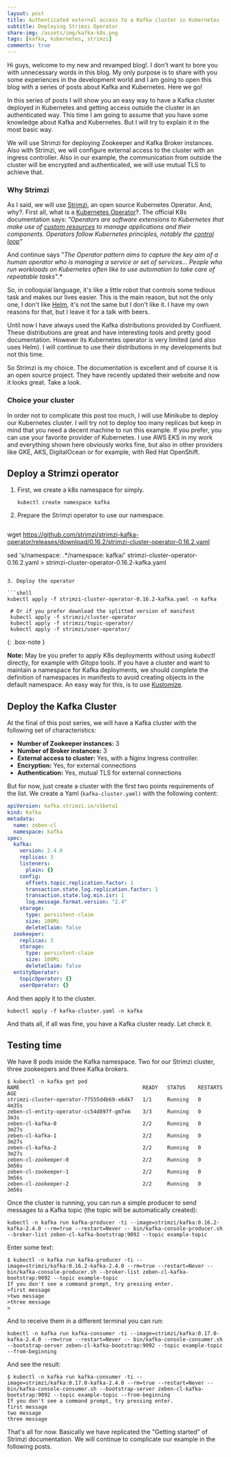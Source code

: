 ```yaml
---
layout: post
title: Authenticated external access to a Kafka cluster in Kubernetes (part 1)
subtitle: Deploying Strimzi Operator
share-img: /assets/img/kafka-k8s.png
tags: [kafka, kubernetes, strimzi]
comments: true
---
```


Hi guys, welcome to my new and revamped blog!. I don't want to bore you with unnecessary words in this blog. My only purpose is to share with you some experiences in the development world and I am going to open this blog with a series of posts about Kafka and Kubernetes. Here we go!


In this series of posts  I will show you an easy way to have a Kafka cluster deployed in Kubernetes and getting access outside the cluster in an authenticated way. This time I am going to assume that you have some knowledge about Kafka and Kubernetes. But I will try to explain it in the most basic way. 


We will use Strimzi for deploying Zookeeper and Kafka Broker instances. Also with Strimzi, we will configure external access to the cluster with an ingress controller. Also in our example, the communication from outside the cluster will be encrypted and authenticated, we will use mutual TLS to achieve that.


### Why Strimzi



As I said, we will use [Strimzi](https://strimzi.io/), an open source Kubernetes Operator. And, why?. First all, what is a [Kubernetes Operator](https://kubernetes.io/docs/concepts/extend-kubernetes/operator/)?. The official K8s documentation says: *"Operators are software extensions to Kubernetes that make use of [custom resources](https://kubernetes.io/docs/concepts/extend-kubernetes/api-extension/custom-resources/) to manage applications and their components. Operators follow Kubernetes principles, notably the [control loop](https://kubernetes.io/docs/concepts/#kubernetes-control-plane)"*



And continue says "*The Operator pattern aims to capture the key aim of a human operator who is managing a service or set of services... People who run workloads on Kubernetes often like to use automation to take care of repeatable tasks"*.*



So, in colloquial language, it's like a little robot that controls some tedious task and makes our lives easier. This is the main reason, but not the only one, I don't like [Helm](https://helm.sh/), it's not the same but I don't like it. I have my own reasons for that, but I leave it for a talk with beers.



Until now I have always used the Kafka distributions provided by Confluent. These distributions are great and have interesting tools and pretty good documentation. However its Kubernetes operator is very limited (and also uses Helm). I will continue to use their distributions in my developments but not this time.



So Strimzi is my choice.  The documentation is excellent and of course it is an open source project. They have recently updated their website and now it looks great. Take a look.



### Choice your cluster



In order not to complicate this post too much, I will use Minikube to deploy our Kubernetes cluster. I will try not to deploy too many replicas but keep in mind that you need a decent machine to run this example. If you prefer, you can use your favorite provider of Kubernetes. I use AWS EKS in my work and everything shown here obviously works fine, but also in other providers like GKE, AKS, DigitalOcean or for example, with Red Hat OpenShift.



## Deploy a Strimzi operator



1. First, we create a k8s namespace for simply.

   ```shell
   kubectl create namespace kafka
   ```

2. Prepare the Strimzi operator to use our namespace.

   ```shell
wget https://github.com/strimzi/strimzi-kafka-operator/releases/download/0.16.2/strimzi-cluster-operator-0.16.2.yaml
   
   sed 's/namespace: .*/namespace: kafka/' strimzi-cluster-operator-0.16.2.yaml > strimzi-cluster-operator-0.16.2-kafka.yaml
   ```
   
3. Deploy the operator

   ```shell
 kubectl apply -f strimzi-cluster-operator-0.16.2-kafka.yaml -n kafka
    
    # Or if you prefer download the splitted version of manifest
    kubectl apply -f strimzi/cluster-operator
    kubectl apply -f strimzi/topic-operator/
    kubectl apply -f strimzi/user-operator/
   ```

{:  .box-note }

**Note:** 
May be you prefer to apply K8s deployments without using *kubectl* directly, for example with *Gitops* tools. If you have a cluster and want to maintain a namespace for Kafka deployments, we should complete the definition of namespaces in manifests to avoid creating objects in the default namespace. An easy way for this, is to use [Kustomize](https://kustomize.io/).


## Deploy the Kafka Cluster


At the final of this post series, we will have a Kafka cluster with the following set of characteristics:

- **Number of Zookeeper instances:** 3
- **Number of Broker instances:** 3
- **External access to cluster:** Yes, with a Nginx Ingress controller.
- **Encryption:** Yes, for external connections
- **Authentication:** Yes, mutual TLS for external connections


But for now, just create a cluster with the first two points requirements of the list. We create a Yaml (`kafka-cluster.yaml)` with the following content:

```yaml
apiVersion: kafka.strimzi.io/v1beta1
kind: Kafka
metadata:
  name: zeben-cl
  namespace: kafka  
spec:
  kafka:
    version: 2.4.0
    replicas: 3
    listeners:
      plain: {}
    config:
      offsets.topic.replication.factor: 1
      transaction.state.log.replication.factor: 1
      transaction.state.log.min.isr: 1
      log.message.format.version: "2.4"
    storage:
      type: persistent-claim
      size: 100Mi
      deleteClaim: false
  zookeeper:
    replicas: 3
    storage:
      type: persistent-claim
      size: 100Mi
      deleteClaim: false      
  entityOperator:
    topicOperator: {}
    userOperator: {}
```


And then apply it to the cluster.

```shell
kubectl apply -f kafka-cluster.yaml -n kafka
```


And thats all, if all was fine, you have a Kafka cluster ready. Let check it. 



## Testing time


We have 8 pods inside the Kafka namespace. Two for our Strimzi cluster, three zookeepers and three Kafka brokers.

```shell
$ kubectl -n kafka get pod
NAME                                        READY   STATUS    RESTARTS   AGE
strimzi-cluster-operator-77555d4b69-x64k7   1/1     Running   0          4m35s
zeben-cl-entity-operator-cc54d897f-gm7xm    3/3     Running   0          3m3s
zeben-cl-kafka-0                            2/2     Running   0          3m27s
zeben-cl-kafka-1                            2/2     Running   0          3m27s
zeben-cl-kafka-2                            2/2     Running   0          3m27s
zeben-cl-zookeeper-0                        2/2     Running   0          3m56s
zeben-cl-zookeeper-1                        2/2     Running   0          3m56s
zeben-cl-zookeeper-2                        2/2     Running   0          3m56s
```


Once the cluster is running, you can run a simple producer to send messages to a Kafka topic (the topic will be automatically created):

```shell
kubectl -n kafka run kafka-producer -ti --image=strimzi/kafka:0.16.2-kafka-2.4.0 --rm=true --restart=Never -- bin/kafka-console-producer.sh --broker-list zeben-cl-kafka-bootstrap:9092 --topic example-topic
```


Enter some text:
```shell
$ kubectl -n kafka run kafka-producer -ti --image=strimzi/kafka:0.16.2-kafka-2.4.0 --rm=true --restart=Never -- bin/kafka-console-producer.sh --broker-list zeben-cl-kafka-bootstrap:9092 --topic example-topic
If you don't see a command prompt, try pressing enter.
>first message
>two message
>three message
>
```


And to receive them in a different terminal you can run:

```shell
kubectl -n kafka run kafka-consumer -ti --image=strimzi/kafka:0.17.0-kafka-2.4.0 --rm=true --restart=Never -- bin/kafka-console-consumer.sh --bootstrap-server zeben-cl-kafka-bootstrap:9092 --topic example-topic --from-beginning
```


And see the result:

```shell
$ kubectl -n kafka run kafka-consumer -ti --image=strimzi/kafka:0.17.0-kafka-2.4.0 --rm=true --restart=Never -- bin/kafka-console-consumer.sh --bootstrap-server zeben-cl-kafka-bootstrap:9092 --topic example-topic --from-beginning
If you don't see a command prompt, try pressing enter.
first message
two message
three message
```


That's all for now. Basically we have replicated the "Getting started"  of Strimzi documentation. We will continue to complicate our example in the following posts.


